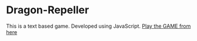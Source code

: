 # Dragon-Repeller
This is a text based game. Developed using JavaScript.
 [Play the GAME from here]()
